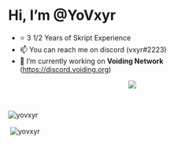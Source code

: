 # Hi, I’m **@YoVxyr**
- ⭐ 3 1/2 Years of Skript Experience
- 📫 You can reach me on discord (vxyr#2223)
- 🌱 I’m currently working on **Voiding Network** (https://discord.voiding.org)


<p align="center"><a href="https://discord.com/users/653095059092144129"><img align="center" src="https://lanyard-profile-readme.vercel.app/api/273524398483308549?bg=302c33"></a></p>

<br />


<p><img align="center" src="https://github-readme-streak-stats.herokuapp.com/?user=yovxyr" alt="yovxyr" /></p> <p>&nbsp;<img align="center" src="https://github-readme-stats.vercel.app/api?username=yovxyr&show_icons=true&locale=en" alt="yovxyr" /></p>




